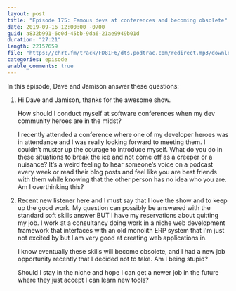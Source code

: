 ```yaml
---
layout: post
title: "Episode 175: Famous devs at conferences and becoming obsolete"
date: 2019-09-16 12:00:00 -0700
guid: a832b991-6c0d-45bb-9da6-21ae9949b01d
duration: "27:21"
length: 22157659
file: "https://chrt.fm/track/FD81F6/dts.podtrac.com/redirect.mp3/download.softskills.audio/sse-175.mp3"
categories: episode
enable_comments: true
---
```


In this episode, Dave and Jamison answer these questions:

1. Hi Dave and Jamison, thanks for the awesome show.
   
   How should I conduct myself at software conferences when my dev community heroes are in the midst?
   
   I recently attended a conference where one of my developer heroes was in attendance and I was really looking forward to meeting them. I couldn’t muster up the courage to introduce myself. What do you do in these situations to break the ice and not come off as a creeper or a nuisance? It’s a weird feeling to hear someone’s voice on a podcast every week or read their blog posts and feel like you are best friends with them while knowing that the other person has no idea who you are. Am I overthinking this?


2. Recent new listener here and I must say that I love the show and to keep up the good work. My question can possibly be answered with the standard soft skills answer BUT I have my reservations about quitting my job. I work at a consultancy doing work in a niche web development framework that interfaces with an old monolith ERP system that I'm just not excited by but I am very good at creating web applications in.
   
   I know eventually these skills will become obsolete, and I had a new job opportunity recently that I decided not to take. Am I being stupid?
   
   Should I stay in the niche and hope I can get a newer job in the future where they just accept I can learn new tools?
